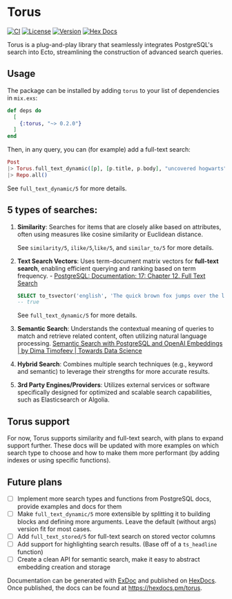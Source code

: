 # Torus

[![CI](https://github.com/dimamik/torus/actions/workflows/ci.yml/badge.svg)](https://github.com/dimamik/torus/actions/workflows/ci.yml)
[![License](https://img.shields.io/hexpm/l/torus.svg)](https://github.com/dimamik/torus/blob/main/LICENSE)
[![Version](https://img.shields.io/hexpm/v/torus.svg)](https://hex.pm/packages/torus)
[![Hex Docs](https://img.shields.io/badge/documentation-gray.svg)](https://hexdocs.pm/torus)

<!-- MDOC -->

Torus is a plug-and-play library that seamlessly integrates PostgreSQL's search into Ecto, streamlining the construction of advanced search queries.

## Usage

The package can be installed by adding `torus` to your list of dependencies in `mix.exs`:

```elixir
def deps do
  [
    {:torus, "~> 0.2.0"}
  ]
end
```

Then, in any query, you can (for example) add a full-text search:

```elixir
Post
|> Torus.full_text_dynamic([p], [p.title, p.body], "uncovered hogwarts")
|> Repo.all()
```

See `full_text_dynamic/5` for more details.

## 5 types of searches:

1.  **Similarity**: Searches for items that are closely alike based on attributes, often using measures like cosine similarity or Euclidean distance.

    See `similarity/5`, `ilike/5`,`like/5`, and `similar_to/5` for more details.

2.  **Text Search Vectors**: Uses term-document matrix vectors for **full-text search**, enabling
    efficient querying and ranking based on term frequency. - [PostgreSQL: Documentation: 17: Chapter 12. Full Text Search](https://www.postgresql.org/docs/current/textsearch.html)

    ```sql
    SELECT to_tsvector('english', 'The quick brown fox jumps over the lazy dog') @@ to_tsquery('fox & dog');
    -- true
    ```

    See `full_text_dynamic/5` for more details.

3.  **Semantic Search**: Understands the contextual meaning of queries to match and retrieve related content, often utilizing natural language processing.
    [Semantic Search with PostgreSQL and OpenAI Embeddings | by Dima Timofeev | Towards Data Science](https://towardsdatascience.com/semantic-search-with-postgresql-and-openai-embeddings-4d327236f41f)
4.  **Hybrid Search**: Combines multiple search techniques (e.g., keyword and semantic) to leverage their strengths for more accurate results.
5.  **3rd Party Engines/Providers**: Utilizes external services or software specifically designed for optimized and scalable search capabilities, such as Elasticsearch or Algolia.

## Torus support

For now, Torus supports similarity and full-text search, with plans to expand support further. These docs will be updated with more examples on which search type to choose and how to make them more performant (by adding indexes or using specific functions).

<!-- MDOC -->

## Future plans

- [ ] Implement more search types and functions from PostgreSQL docs, provide examples and docs for them
- [ ] Make `full_text_dynamic/5` more extensible by splitting it to building blocks and defining more arguments. Leave the default (without args) version fit for most cases.
- [ ] Add `full_text_stored/5` for full-text search on stored vector columns
- [ ] Add support for highlighting search results. (Base off of a `ts_headline` function)
- [ ] Create a clean API for semantic search, make it easy to abstract embedding creation and storage

Documentation can be generated with [ExDoc](https://github.com/elixir-lang/ex_doc)
and published on [HexDocs](https://hexdocs.pm). Once published, the docs can
be found at <https://hexdocs.pm/torus>.
